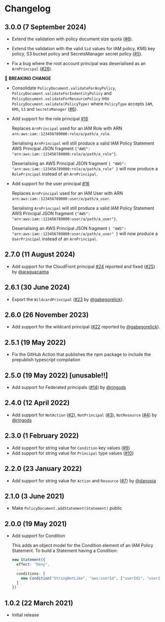 # Changelog

## 3.0.0 (7 September 2024)

* Extend the validation with policy document size quota ([#6](https://github.com/thinkinglabs/aws-iam-policy/issues/6)).

* Extend the validation with the valid `Sid` values for IAM policy, KMS key policy, S3 bucket policy and SecretsManager secret policy ([#5](https://github.com/thinkinglabs/aws-iam-policy/issues/5)).

* Fix a bug where the root account principal was deserialised as an `ArnPrincipal` ([#26](https://github.com/thinkinglabs/aws-iam-policy/issues/26)). 

:rotating_light: **BREAKING CHANGE**

* Consolidate `PolicyDocument.validateForAnyPolicy`, `PolicyDocument.validateForIndentityPolicy` and `PolicyDocument.validateForResourcePolicy` into `PolicyDocument.validate(PolicyType)` where `PolicyType` accepts `IAM`, `KMS`, `S3` and `SecretsManager` ([#6](https://github.com/thinkinglabs/aws-iam-policy/issues/6)).

* Add support for the role principal [#16](https://github.com/thinkinglabs/aws-iam-policy/issues/16)

  Replaces `ArnPrincipal` used for an IAM Role with ARN `arn:aws:iam::123456789000:role/a/path/a_role`.

  Serialising `ArnPrincipal` will still produce a valid IAM Policy Statement AWS Principal JSON fragment `{"AWS": "arn:aws:iam::123456789000:role/a/path/a_role"}`.

  Deserialising an AWS Principal JSON fragment `{ "AWS": "arn:aws:iam::123456789000:role/a/path/a_role" }` will now produce a `RolePrincipal` instead of an `ArnPrincipal`.

* Add support for the user principal [#16](https://github.com/thinkinglabs/aws-iam-policy/issues/16)

  Replaces `ArnPrincipal` used for an IAM User with ARN `arn:aws:iam::123456789000:user/a/path/a_user`.

  Serialising `ArnPrincipal` will still produce a valid IAM Policy Statement AWS Principal JSON fragment `{"AWS": "arn:aws:iam::123456789000:user/a/path/a_user"}`.

  Deserialising an AWS Principal JSON fragment `{ "AWS": "arn:aws:iam::123456789000:user/a/path/a_user" }` will now produce a `UserPrincipal` instead of an `ArnPrincipal`.

## 2.7.0 (11 August 2024)

* Add support for the CloudFront principal [#24](https://github.com/thinkinglabs/aws-iam-policy/issues/36) reported and fixed ([#25](https://github.com/thinkinglabs/aws-iam-policy/pull/25)) by [@araguacaima](https://github.com/araguacaima)

## 2.6.1 (30 June 2024)

* Export the `WildcardPrincipal` ([#23](https://github.com/thinkinglabs/aws-iam-policy/pull/23) by [@gabegorelick](https://github.com/gabegorelick)).

## 2.6.0 (26 November 2023)

* Add support for the wildcard principal ([#22](https://github.com/thinkinglabs/aws-iam-policy/issues/22) reported by [@gabegorelick](https://github.com/gabegorelick)).

## 2.5.1 (19 May 2022)

* Fix the GitHub Action that publishes the npm package to include the prepublish typescript compilation

## 2.5.0 (19 May 2022) [unusable!!]

* Add support for Federated principals ([#14](https://github.com/thinkinglabs/aws-iam-policy/issues/14)) by [@ringods](https://github.com/ringods)

## 2.4.0 (12 April 2022)

* Add support for `NotAction` ([#2](https://github.com/thinkinglabs/aws-iam-policy/issues/2)), `NotPrincipal` ([#3](https://github.com/thinkinglabs/aws-iam-policy/issues/3)), `NotResource` ([#4](https://github.com/thinkinglabs/aws-iam-policy/issues/4)) by [@ringods](https://github.com/ringods)

## 2.3.0 (1 February 2022)

* Add support for string value for `Condition` key values ([#9](https://github.com/thinkinglabs/aws-iam-policy/issues/9))
* Add support for string value for `Principal` type values ([#10](https://github.com/thinkinglabs/aws-iam-policy/issues/10))

## 2.2.0 (23 January 2022)

* Add support for string value for `Action` and `Resource` ([#7](https://github.com/thinkinglabs/aws-iam-policy/issues/7)) by [@danopia](https://github.com/danopia)

## 2.1.0 (3 June 2021)

* Make `PolicyDocument.addStatement(Statement)` public

## 2.0.0 (19 May 2021)

* Add support for Condition

  This adds an object model for the Condition element of an IAM Policy
  Statement. To build a Statement having a Condition:

  ```typescript
  new Statement({
    effect: "Deny",
    ...
    conditions: [
      new Condition("StringNotLike", "aws:userId", ["userId1", "userId2", ...]),
    ]
  })
  ```

## 1.0.2 (22 March 2021)

* Initial release

